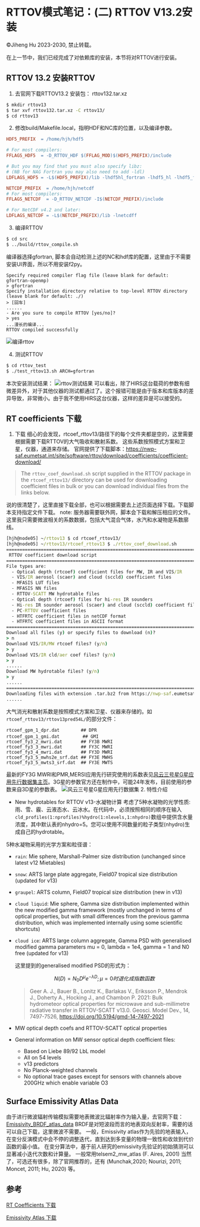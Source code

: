 
# RTTOV模式笔记：(二) RTTOV V13.2安装

&copy;Jiheng Hu 2023-2030, 禁止转载。

在上一节中，我们已经完成了对依赖库的安装，本节将对RTTOV进行安装。

## RTTOV 13.2 安装RTTOV
1. 去官网下载RTTOV13.2 安装包： rttov132.tar.xz
```bash
$ mkdir rttov13
$ tar xvf rttov132.tar.xz -C rttov13/
$ cd rttov13
```

2. 修改build/Makefile.local，指明HDF和NC库的位置，以及编译参数。
```makefile
HDF5_PREFIX  = /home/hjh/hdf5

# For most compilers:
FFLAGS_HDF5  = -D_RTTOV_HDF $(FFLAG_MOD)$(HDF5_PREFIX)/include

# But you may find that you must also specify libz:
# (NB for NAG Fortran you may also need to add -ldl)
LDFLAGS_HDF5 = -L$(HDF5_PREFIX)/lib -lhdf5hl_fortran -lhdf5_hl -lhdf5_fortran -lhdf5 -lz

NETCDF_PREFIX  = /home/hjh/netcdf
# For most compilers:
FFLAGS_NETCDF  = -D_RTTOV_NETCDF -I$(NETCDF_PREFIX)/include

# For NetCDF v4.2 and later:
LDFLAGS_NETCDF = -L$(NETCDF_PREFIX)/lib -lnetcdff
```
3. 编译RTTOV
```bash
$ cd src
$ ../build/rttov_compile.sh
```
编译器选择gfortran, 脚本会自动检测上述的NC和hdf库的配置，这里由于不需要安装UI界面，所以不用安装f2py。
```
Specify required compiler flag file (leave blank for default: gfortran-openmp)
> gfortran
Specify installation directory relative to top-level RTTOV directory (leave blank for default: ./)
> [回车]
......
- Are you sure to compile RTTOV [yes/no]?
> yes
...漫长的编译...
RTTOV compiled successfully
```
![编译rttov](./filzoo/rttov.compile.png) 

4. 测试RTTOV
```bash
$ cd rttov_test
$ ./test_rttov13.sh ARCH=gfortran
```
本次安装测试结果：
![rttov测试结果](./filzoo/rttov_test.png) 
可以看出，除了HIRS这台载荷的参数有细微差异外，对于其他仪器的测试都通过了。这个报错可能是由于版本和库版本的差异导致，非常微小。由于我不使用HIRS这台仪器，这样的差异是可以接受的。



## RT coefficients 下载 
1. 下载
细心的会发现，rtcoef_rttov13/路径下的每个文件夹都是空的，这里需要根据需要下载RTTOV的大气吸收和散射系数。
这些系数按照模式方案和卫星，仪器，通道来存储。
官网提供了下载脚本：https://nwp-saf.eumetsat.int/site/software/rttov/download/coefficients/coefficient-download/ 
> The `rttov_coef_download.sh` script supplied in the RTTOV package in the `rtcoef_rttov13/` directory can be used for downloading coefficient files in bulk or you can download individual files from the links below.  
   
说的很清楚了，这里直接下载全部，也可以根据需要去上述页面选择下载。下载脚本支持指定文件下载。
note: 服务器需要联外网，脚本会下载和解压相应的文件。
这里我只需要微波相关的系数数据，包括大气混合气体，水汽和水凝物是系数廓线。
```cmd
[hjh@node05] ~/rttov13 $ cd rtcoef_rttov13/
[hjh@node05] ~/rttov13/rtcoef_rttov13 $ ./rttov_coef_download.sh 
=========================================================================
 RTTOV coefficient download script
=========================================================================
File types are:
  - Optical depth (rtcoef) coefficient files for MW, IR and VIS/IR
  - VIS/IR aerosol (scaer) and cloud (sccld) coefficient files
  - MFASIS LUT files
  - MFASIS NN files
  - RTTOV-SCATT MW hydrotable files
  - Optical depth (rtcoef) files for hi-res IR sounders
  - Hi-res IR sounder aerosol (scaer) and cloud (sccld) coefficient files
  - PC-RTTOV coefficient files
  - HTFRTC coefficient files in netCDF format
  - HTFRTC coefficient files in ASCII format
=========================================================================
Download all files (y) or specify files to download (n)? 
> n
Download VIS/IR/MW rtcoef files? (y/n) 
> y
Download VIS/IR cld/aer coef files? (y/n) 
> y
......
Download MW hydrotable files? (y/n) 
> y
......
==============================================================================
Downloading files with extension .tar.bz2 from https://nwp-saf.eumetsat.int/downloads/rtcoef_rttov13/rttov13pred101L
......
```

大气消光和散射系数是按照模式方案和卫星、仪器来存储的。如`rtcoef_rttov13/rttov13pred54L/`的部分文件：  

```
rtcoef_gpm_1_dpr.dat 	 	## DPR
rtcoef_gpm_1_gmi.dat　		## GMI  
rtcoef_fy3_2_mwri.dat 		## FY3B MWRI
rtcoef_fy3_3_mwri.dat 		## FY3C MWRI
rtcoef_fy3_4_mwri.dat 		## FY3D MWRI
rtcoef_fy3_5_mwhs2e_srf.dat ## FY3E MWHS
rtcoef_fy3_5_mwts3_srf.dat  ## FY3E MWTS
```

最新的FY3G MWRI和PMR,MERSI应用先行研究使用的系数表见[风云三号星G星应用先行数据集主页](http://satellite.nsmc.org.cn/FY3G/html/APPDATASET.html)。3G星的参数官方还在制作中，可能24年发布，目前使用的参数来自3D星的参数表。
![风云三号星G星应用先行数据集](./filzoo/fy3gappcoeff.png)
2. 特性介绍
- New hydrotables for RTTOV v13-水凝物计算
考虑了5种水凝物的光学性质:雨、雪、霰、云液态水、云冰水。在代码中，必须按照相同的顺序在输入`cld_profiles(1:nprofiles)%hydro(1:nlevels,1:nhydro)`数组中提供含水量浓度，其中默认表的nhydro=5。您可以使用不同数量的粒子类型(nhydro)生成自己的hydrotable。

5种水凝物采用的光学方案和粒径谱：
- `rain`: Mie sphere, Marshall-Palmer size distribution (unchanged since latest v12 Mietables)

- `snow`: ARTS large plate aggregate, Field07 tropical size distribution (updated for v13) 

- `graupel`: ARTS column, Field07 tropical size distribution (new in v13) 

- `cloud liquid`: Mie sphere, Gamma size distribution implemented within the new modified gamma framework (mostly unchanged in terms of optical properties, but with small differences from the previous gamma distribution, which was implemented internally using some scientific shortcuts)

- `cloud ice`: ARTS large column aggregate, Gamma PSD with generalised modified gamma parameters mu = 0, lambda = 1e4, gamma = 1 and N0 free (updated for v13)

	这里提到的generalised modified PSD的形式为：

	$$
	N(D)=N_0 D^\mu e^{-\lambda D}   ;  \mu=0时退化成指数函数
	$$

	>Geer A. J., Bauer B., Lonitz K., Barlakas V., Eriksson P., Mendrok J., Doherty A., Hocking J., and Chambon P. 2021: Bulk hydrometeor optical properties for microwave and sub-millimetre radiative transfer in RTTOV-SCATT v13.0. Geosci. Model Dev., 14, 7497-7526, https://doi.org/10.5194/gmd-14-7497-2021

- MW optical depth coefs and RTTOV-SCATT optical properties  

- General information on MW sensor optical depth coefficient files:
	- Based on Liebe 89/92 LbL model
	- All on 54 levels
	- v13 predictors
	- No Planck-weighted channels
	- No optional trace gases except for sensors with channels above 200GHz which enable variable O3


## Surface Emissivity Atlas Data
由于进行微波辐射传输模拟需要地表微波比辐射率作为输入量，去官网下载：[Emissivity_BRDF_atlas_data](https://nwp-saf.eumetsat.int/site/software/rttov/download/#Emissivity_BRDF_atlas_data)
BRDF是对短波段而言的地表双向反射率，需要的话可以自己下载，这里微波不需要。
一般，Emissivity atlas作为先验的地表输入，在变分反演模式中会不停的调整迭代，直到达到多变量的物理一致性和收敛到代价函数的最小值。
在变分算法中，基于前人研究的emissivity先验证的初始猜测可以显著减小迭代次数和计算量。
一般常用telsem2_mw_atlas (F. Aires, 2001)
当然了，可选还有很多，除了官网推荐的，还有 (Munchak,2020; Nourizi, 2011; Moncet, 2011; Hu, 2020) 等。

## 参考
[RT Coefficients 下载](https://nwp-saf.eumetsat.int/site/software/rttov/download/coefficients/coefficient-download/)  

[Emissivity Atlas 下载](https://nwp-saf.eumetsat.int/site/software/rttov/download/emissivity-data/)